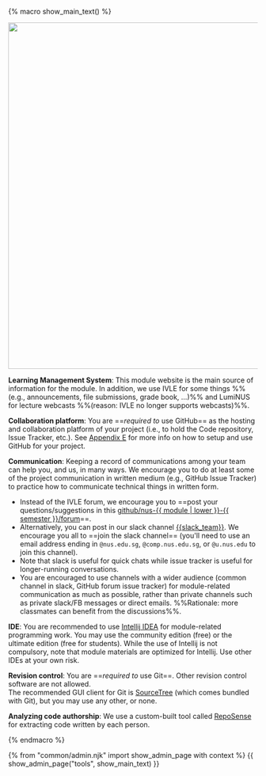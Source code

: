 {% macro show_main_text() %}
<div id="main">

<img src="{{baseUrl}}/admin/images/toolsList.png" style="width: 700px"><br>

**Learning Management System**: This module website is the main source of information for the module. In addition, we use IVLE for some things %%(e.g., announcements, file submissions, grade book, ...)%% and LumiNUS for lecture webcasts %%(reason: IVLE no longer supports webcasts)%%.

**Collaboration platform**: You are ==_required to_ use GitHub== as the hosting and collaboration platform of your project (i.e., to hold the Code repository, Issue Tracker, etc.). See [Appendix E]({{baseUrl}}/admin/index-flat.html#admin-appendixE-gitHub) for more info on how to setup and use GitHub for your project.

<div id="communication">

**Communication**: Keeping a record of communications among your team can help you, and us, in many ways. We encourage you to do at least some of the project communication in written medium (e.g., GitHub Issue Tracker) to practice how to communicate technical things in written form.
 * Instead of the IVLE forum, we encourage you to ==post your questions/suggestions in this [github/nus-{{ module | lower }}-{{ semester }}/forum]({{module_org}}/forum/issues)==.
 * Alternatively, you can post in our slack channel [{{slack_team}}]({{slack_team}}). We encourage you all to ==join the slack channel== (you'll need to use an email address ending in `@nus.edu.sg`, `@comp.nus.edu.sg`, or `@u.nus.edu` to join this channel).
 * Note that slack is useful for quick chats while issue tracker is useful for longer-running conversations.
 * You are encouraged to use channels with a wider audience (common channel in slack, GitHub forum issue tracker) for module-related communication as much as possible, rather than private channels such as private slack/FB messages or direct emails. %%Rationale: more classmates can benefit from the discussions%%.

</div>

**IDE**: You are recommended to use [Intellij IDEA](https://www.jetbrains.com/idea/) for module-related programming work. You may use the community edition (free) or the ultimate edition (free for students). While the use of Intellij is not compulsory, note that module materials are optimized for Intellij. Use other IDEs at your own risk. 

**Revision control**: You are ==_required to_ use Git==. Other revision control software are not allowed.  
The recommended GUI client for Git is [SourceTree](https://www.sourcetreeapp.com/) (which comes bundled with Git), but you may use any other, or none.

**Analyzing code authorship**: We use a custom-built tool called [RepoSense](https://github.com/reposense/RepoSense) for extracting code written by each person.

</div>
{% endmacro %}

{% from "common/admin.njk" import show_admin_page with context %}
{{ show_admin_page("tools", show_main_text) }}
